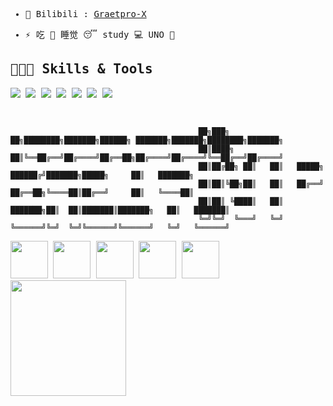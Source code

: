 <samp>

 - 👾 Bilibili : <a href="https://space.bilibili.com/122352984">Graetpro-X</a>

- ⚡ 吃 🍔 睡觉 😴 study 💻 UNO 🔁

## 👨🏽‍💻 Skills & Tools
  
![](https://img.shields.io/badge/OS-Linux-informational?style=flat&logo=linux&logoColor=white&color=99e836)
![](https://img.shields.io/badge/OS-Win10-informational?style=flat&logo=windows&logoColor=white&color=99e836)
 ![](https://img.shields.io/badge/Editior-IntelliJ%20IDEA-informational?style=flat&logo=IntelliJ%20IDEA&logoColor=white&color=99e836)
![](https://img.shields.io/badge/Editor-CLion-informational?style=flat&logo=clion&logoColor=white&color=99e836)
![](https://img.shields.io/badge/Code-JAVA-informational?style=flat&logo=openjdk&logoColor=white&color=99e836)
![](https://img.shields.io/badge/Code-C-informational?style=flat&logo=c&logoColor=white&color=99e836)
![](https://img.shields.io/badge/Virtualization-VMware-informational?style=flat&logo=vmware&logoColor=white&color=99e836)

&nbsp;

```
                                          ██╗███╗   ██╗████████╗███████╗██████╗ ███████╗███████╗████████╗███████╗
                                          ██║████╗  ██║╚══██╔══╝██╔════╝██╔══██╗██╔════╝██╔════╝╚══██╔══╝██╔════╝
                                          ██║██╔██╗ ██║   ██║   █████╗  ██████╔╝███████╗█████╗     ██║   ███████╗
                                          ██║██║╚██╗██║   ██║   ██╔══╝  ██╔══██╗╚════██║██╔══╝     ██║   ╚════██║
                                          ██║██║ ╚████║   ██║   ███████╗██║  ██║███████║███████╗   ██║   ███████║
                                          ╚═╝╚═╝  ╚═══╝   ╚═╝   ╚══════╝╚═╝  ╚═╝╚══════╝╚══════╝   ╚═╝   ╚══════╝
```

<p align="left">
<img src="https://www.vectorlogo.zone/logos/archlinux/archlinux-icon.svg" width="60">
<img src="https://www.vectorlogo.zone/logos/github/github-icon.svg" width="60">
<img src="https://www.vectorlogo.zone/logos/linux/linux-icon.svg" width="60">
<img src="https://www.vectorlogo.zone/logos/minecraft/minecraft-icon.svg" width="60">
<img src="https://www.vectorlogo.zone/logos/android/android-icon.svg" width="60">
<img src="https://www.xda-developers.com/public/build/images/xda-logo-full-colored-light.svg" width="185">
